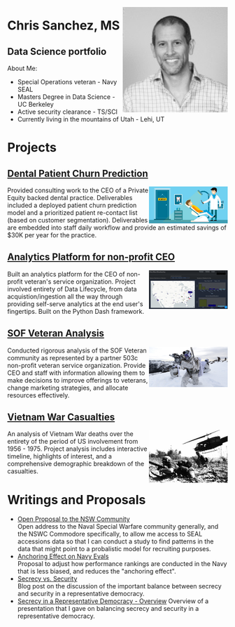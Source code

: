 <p align="right">
  <img align="right" src="/images/Profile_pic.jpg" width="240" title="Profile">
</p> 

# Chris Sanchez, MS
## Data Science portfolio

About Me:
- Special Operations veteran - Navy SEAL
- Masters Degree in Data Science - UC Berkeley
- Active security clearance - TS/SCI
- Currently living in the mountains of Utah - Lehi, UT


# Projects  

## [Dental Patient Churn Prediction](https://github.com/americanthinker/dentalproject)

<p align="right">
  <a href="https://github.com/americanthinker/dentalproject">
  <img align="right" border="0" src="/images/churn.png" width="180" title="Churn Prediction">
  </a>
</p>  
Provided consulting work to the CEO of a Private Equity backed dental practice.  Deliverables included a deployed patient churn prediction model and a prioritized patient re-contact list (based on customer segmentation). Deliverables are embedded into staff daily workflow and provide an estimated savings of $30K per year for the practice.  
<br/>

## [Analytics Platform for non-profit CEO](https://github.com/americanthinker/dash-app-ceo-dashboard/blob/master/README.md) 

<p align="right">
  <a href="https://github.com/americanthinker/dash-app-ceo-dashboard/blob/master/README.md">
  <img align="right" border="0" src="/images/membership.png" width="180" title="Analytics Platform">
  </a>
</p>  
Built an analytics platform for the CEO of non-profit veteran's service organization.  Project involved entirety of Data Lifecycle, from data acquistion/ingestion all the way through providing self-serve analytics at the end user's fingertips.  Built on the Python Dash framework. 
<br/>

## [SOF Veteran Analysis](https://github.com/americanthinker/SOF_Veteran_Analysis/blob/master/README.md)

<p align="right">
  <a href="https://github.com/americanthinker/SOF_Veteran_Analysis/blob/master/README.md">
  <img align="right" border="0" src="/images/NavySEALs.png" width="180" title="SOF">
  </a>
</p>
Conducted rigorous analysis of the SOF Veteran community as represented by a partner 503c non-profit veteran service organization. Provide CEO and staff with information allowing them to make decisions to improve offerings to veterans, change marketing strategies, and allocate resources effectively.  
<br />

## [Vietnam War Casualties](https://americanthinker.github.io/vietnam_war_project.github.io/#/start-slide)
<p align="right">
  <a href="https://americanthinker.github.io/vietnam_war_project.github.io/#/start-slide">
  <img align="right" src="/images/ia_drang.png" height="120" width="180" title="Ia Drang">
  </a>
</p>  

An analysis of Vietnam War deaths over the entirety of the period of US involvement from 1956 - 1975.  Project analysis includes interactive timeline, highlights of interest, and a comprehensive demographic breakdown of the casualties. 
<br/>


# Writings and Proposals
- [Open Proposal to the NSW Community](https://drive.google.com/file/d/1Cq8HJYmnpNkTJRJ8PsgGOQFXk00aw1pO/view?usp=sharing)  
Open address to the Naval Special Warfare community generally, and the NSWC Commodore specifically, to allow me access to SEAL accessions data so that I can conduct a study to find patterns in the data that might point to a probalistic model for recruiting purposes. 
- [Anchoring Effect on Navy Evals](https://drive.google.com/file/d/1KCpFlz9bISbxwB9HvU66mFRFxbZaJbHL/view?usp=sharing)  
Proposal to adjust how performance rankings are conducted in the Navy that is less biased, and reduces the "anchoring effect".
- [Secrecy vs. Security](https://github.com/americanthinker/americanthinker.github.io/blob/master/writings/Secrecy-vs-Security.md)  
Blog post on the discussion of the important balance between secrecy and security in a representative democracy.
- [Secrecy in a Representative Democracy - Overview](https://drive.google.com/file/d/1MDuJe5MJBqpp_GGpc-dvwEOo7ugAIl6K/view?usp=sharing)
Overview of a presentation that I gave on balancing secrecy and security in a representative democracy.

<br />
<br />
<br />

